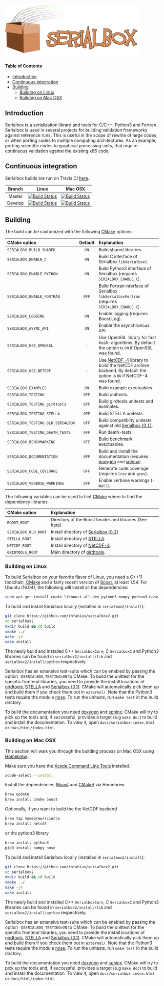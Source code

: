 <img src="docs/logo/logo.png" width="447" height="170" />

#### Table of Contents
* [Introduction](#introduction)
* [Continuous integration](#continuous-integration)
* [Building](#building)
     * [Building on Linux](#building-linux)
     * [Building on Mac OSX](#building-mac)


## Introduction  <a id="introduction"></a>
Serialbox is a serialization library and tools for C/C++, Python3 and Fortran. Serialbox is used in several projects for building validation frameworks against reference runs. This is useful in the scope of rewrite of large codes, or when porting codes to multiple computing architectures. As an example, porting scientific codes to graphical processing units, that require continuous validation against the existing x86 code.


## Continuous integration  <a id="continuous-integration"></a>

Serialbox builds are run on Travis CI [here](https://travis-ci.org/thfabian/serialbox2).

|  Branch |                                                     Linux                                                                 |                                                   Mac OSX                                                               |
|:-------:|:-------------------------------------------------------------------------------------------------------------------------:|:-------------------------------------------------------------------------------------------------------------------------:|
| Master   | [![Build Status](https://travis-ci.org/thfabian/serialbox2.svg?branch=master)](https://travis-ci.org/thfabian/serialbox2) | [![Build Status](https://travis-ci.org/thfabian/serialbox2.svg?branch=master)](https://travis-ci.org/thfabian/serialbox2) |
| Develop | [![Build Status](https://travis-ci.org/thfabian/serialbox2.svg?branch=develop)](https://travis-ci.org/thfabian/serialbox2) | [![Build Status](https://travis-ci.org/thfabian/serialbox2.svg?branch=develop)](https://travis-ci.org/thfabian/serialbox2) |

## Building  <a id="building"></a>

The build can be customized with the following [CMake] options:

|  CMake option                     | Default  | Explanation |
| :----                             |  :----:  | :----       |
| `SERIALBOX_BUILD_SHARED`          | `ON`     | Build shared libraries. |
| `SERIALBOX_ENABLE_C`              | `ON`     | Build C interface of Serialbox `libSerialboxC`. |
| `SERIALBOX_ENABLE_PYTHON`         | `ON`     | Build Python3 interface of Serialbox (requires `SERIALBOX_ENABLE_C`). |
| `SERIALBOX_ENABLE_FORTRAN`        | `OFF`    | Build Fortran interface of Serialbox `libSerialboxFortran` (requires `SERIALBOX_ENABLE_C`). |
| `SERIALBOX_LOGGING`               | `ON`     | Enable logging (requires Boost.Log). |
| `SERIALBOX_ASYNC_API`             | `ON`     | Enable the asynchronous API. |
| `SERIALBOX_USE_OPENSSL`           | `-`      | Use OpenSSL library for fast hash-algorithms. By default the option is `ON` if OpenSSL was found. |
| `SERIALBOX_USE_NETCDF`            | `-`      | Use [NetCDF-4] library to build the NetCDF archive backend. By default the option is `ON` if NetCDF-4 was found. |
| `SERIALBOX_EXAMPLES`              | `ON`     | Build example exectuables. |
| `SERIALBOX_TESTING`               | `OFF`    | Build unittests. |
| `SERIALBOX_TESTING_girdtools`     | `OFF`    | Build girdtools unitests and examples. |
| `SERIALBOX_TESTING_STELLA`        | `OFF`    | Build STELLA unitests. |
| `SERIALBOX_TESTING_OLD_SERIALBOX` | `OFF`    | Build compatiblity unitests against old [Serialbox (0.1)]. |
| `SERIALBOX_TESTING_DEATH_TESTS`   | `OFF`    | Run death-tests. |
| `SERIALBOX_BENCHMARKING`          | `OFF`    | Build benchmark exectuables. |
| `SERIALBOX_DOCUMENTATION`         | `OFF`    | Build and install the documentation (requires [doxygen] and [sphinx]). |
| `SERIALBOX_CODE_COVERAGE`         | `OFF`    | Generate code coverage (requires `lcov` and `gcov`). |
| `SERIALBOX_VERBOSE_WARNINGS`      | `OFF`    | Enable verbose warnings (`-Wall`). |

The following variables can be used to hint [CMake] where to find the dependency libraries.

|  CMake option         | Explanation                                                                                                         |
| :----                 | :----                                                                                                               |
|  `BOOST_ROOT`         | Directory of the Boost header and libraries (See [here](https://cmake.org/cmake/help/v3.0/module/FindBoost.html)).  |
|  `SERIALBOX_OLD_ROOT` | Install directory of [Serialbox (0.1)].                            |
|  `STELLA_ROOT`        | Install directory of [STELLA].                                      |
|  `NETCDF_ROOT`        | Install directory of [NetCDF-4].                                      |
|  `GRIDTOOLS_ROOT`     | Main directory of [girdtools].                                      |


### Building on Linux <a id="building-linux"></a>

To build Serialbox on your favorite flavor of Linux, you need a C++11 toolchain, [CMake] and a fairly recent version of [Boost], at least 1.54. For Ubuntu (16.04), the following will install all the dependencies:

```bash
sudo apt-get install cmake libboost-all-dev python3-numpy python3-nose
```

To build and install Serialbox locally (installed in `serialbox2/install`):

```bash
git clone https://github.com/thfabian/serialbox2.git
cd serialbox2
mkdir build && cd build
cmake ../
make -j4
make install
```

The newly build and installed C++ `SerialboxCore`, C `SerialboxC` and Python3 libraries can be found in `serialbox2/install/lib` and `serialbox2/install/python` respectively. 

Serialbox has an extensive test-suite which can be enabled by passing the option `-DSERIALBOX_TESTING=ON` to CMake. To build the unittest for the specific frontend libraries, you need to provide the install locations of [girdtools], [STELLA] and [Serialbox (0.1)]. CMake will automatically pick them up and build them if you check them out in `external/`. Note that the Python3 tests require the module [nose]. To run the unitests, run `make test` in the build dirctory.

To build the documentation you need [doxygen] and [sphinx]. CMake will try to pick up the tools and, if successful, provides a target (e.g `make doc`) to build and install the documentation. To view it, open `docs/serialbox-index.html` or `docs/html/index.html`.

### Building on Mac OSX <a id="building-mac"></a>

This section will walk you through the building process on Mac OSX using [Homebrew]. 

Make sure you have the [Xcode Command Line Tools](http://railsapps.github.io/xcode-command-line-tools.html) installed.

```bash
xcode-select --install
```

Install the dependencies ([Boost] and [CMake]) via Homebrew

```bash
brew update
brew install cmake boost
``` 

Optionally, if you want to build the the NetCDF backend

```bash
brew tap homebrew/science
brew install netcdf
``` 

or the python3 library

```bash
brew install python3
pip3 install numpy nose
``` 

To build and install Serialbox locally (installed in `serialbox2/install`):

```bash
git clone https://github.com/thfabian/serialbox2.git
cd serialbox2
mkdir build && cd build
cmake ../
make -j4
make install
```

The newly build and installed C++ `SerialboxCore`, C `SerialboxC` and Python3 libraries can be found in `serialbox2/install/lib` and `serialbox2/install/python` respectively. 

Serialbox has an extensive test-suite which can be enabled by passing the option `-DSERIALBOX_TESTING=ON` to CMake. To build the unittest for the specific frontend libraries, you need to provide the install locations of [girdtools], [STELLA] and [Serialbox (0.1)]. CMake will automatically pick them up and build them if you check them out in `external/`. Note that the Python3 tests require the module [nose]. To run the unitests, run `make test` in the build dirctory.

To build the documentation you need [doxygen] and [sphinx]. CMake will try to pick up the tools and, if successful, provides a target (e.g `make doc`) to build and install the documentation. To view it, open `docs/serialbox-index.html` or `docs/html/index.html`.

[girdtools]: https://github.com/eth-cscs/girdtools
[STELLA]: https://github.com/MeteoSwiss-APN/stella
[Serialbox (0.1)]: https://github.com/MeteoSwiss-APN/serialbox
[Serialbox]: https://github.com/thfabian/serialbox
[Boost]: http://www.boost.org/
[CMake]: https://cmake.org/
[CUDA]: https://developer.nvidia.com/cuda-downloads
[Homebrew]: http://brew.sh/
[doxygen]: http://www.stack.nl/~dimitri/doxygen/ 
[sphinx]: http://www.sphinx-doc.org/en/1.4.8/
[NetCDF-4]: http://www.unidata.ucar.edu/software/netcdf/
[nose]: http://nose.readthedocs.io/en/latest/

